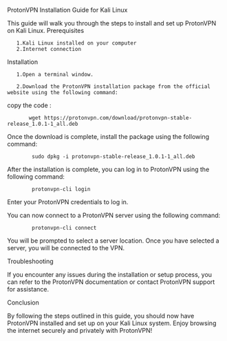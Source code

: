 ProtonVPN Installation Guide for Kali Linux

This guide will walk you through the steps to install and set up ProtonVPN on Kali Linux.
Prerequisites

       1.Kali Linux installed on your computer
       2.Internet connection

Installation

       1.Open a terminal window.

       2.Download the ProtonVPN installation package from the official website using the following command:

        
copy the code :
           
           wget https://protonvpn.com/download/protonvpn-stable-release_1.0.1-1_all.deb

Once the download is complete, install the package using the following command:



            sudo dpkg -i protonvpn-stable-release_1.0.1-1_all.deb

After the installation is complete, you can log in to ProtonVPN using the following command:

            protonvpn-cli login

Enter your ProtonVPN credentials to log in.

You can now connect to a ProtonVPN server using the following command:

            protonvpn-cli connect

You will be prompted to select a server location. Once you have selected a server, you will be connected to the VPN.

Troubleshooting

If you encounter any issues during the installation or setup process, you can refer to the ProtonVPN documentation or contact ProtonVPN support for assistance.

Conclusion

By following the steps outlined in this guide, you should now have ProtonVPN installed and set up on your Kali Linux system. Enjoy browsing the internet securely and privately with ProtonVPN!
